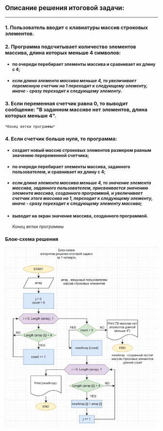## Описание решения итоговой задачи:
---
### 1. Пользователь вводит с клавиатуры массив строковых элементов.

### 2. Программа подсчитывает количество элементов массива, длина которых меньше 4 символов:
* #### по очереди перебирает элементы массива и сравнивает их длину с 4;
* ##### если длина элемента массива меньше 4, то увеличивает переменную счетчик на 1 переходит к следующему элементу, иначе - сразу переходит к следующему элементу.
### 3. Если переменная счетчик равна 0, то выводит сообщение: **"В заданном массиве нет элементов, длина которых меньше 4"**.
            
    *Конец ветки программы*
  
### 4. Если счетчик больше нуля, то программа:
* #### создает новый массив строковых элементов размером равным значению переременной счетчика;
* #### по очереди перебирает элементы массива, заданного пользователем, и сравнивает их длину с 4;
* ##### если длина элемента массива меньше 4, то значение элемента массива, заданного пользователем, присваивается значению элемента массива, созданного программой, и увеличивает счетчик этого массива на 1, переходит к следующему элементу, иначе - сразу переходит к следующему элементу массива;
* #### выводит на экран значение массива, созданного программой.

    *Конец ветки программы*


### Блок-схема решения
![](Diagram.jpg)

